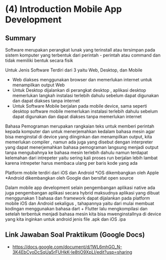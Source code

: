 
# (4) Introduction Mobile App Development




## Summary

Software merupakan perangkat lunak yang terinstall atau tersimpan pada sistem komputer yang terbentuk dari perintah - perintah atau command dan tidak memiliki bentuk secara fisik

Untuk Jenis Software Terdiri dari 3 yaitu Web, Desktop, dan Mobile

* Web diakses menggunakan browser dan memerlukan internet untuk menampilkan output Web
* Untuk Desktop dijalankan di perangkat desktop , aplikasi desktop memerlukan langkah instalasi terlebih dahulu sebelum dapat digunakan dan dapat diakses tanpa internet
* Untuk Software Mobile berjalan pada mobile device, sama seperti desktop software mobile memerlukan instalasi terlebih dahulu sebelum dapat digunakan dan dapat diakses tanpa memerlukan internet

Bahasa Pemograman merupakan rangkaian teks untuk memberi perintah kepada komputer dan untuk menerjemahkan kedalam bahasa mesin agar bisa menginstal di device yang diinginkan dan menampilkan output,  kita memerlukan compiler , namun ada juga yang disebut dengan interpreter yang dapat menerjemahkan bahasa pemograman langsung menjadi output tanpa mengubahnya ke bahasa mesin terlebih dahulu  namun terdapat kelemahan dari intrepeter yaitu sering kali proses run berjalan lebih lambat karena intrepeter harus membaca ulang per baris kode yang ada

Platform mobile terdiri dari iOS dan Android
*iOS dikembangkan oleh Apple
*Android dikembangkan oleh Google dan bersifat open source

Dalam mobile app development selain pengembangan aplikasi native ada juga pengembangan aplikasi secara hybrid maksudnya aplikasi yang dibuat menggunakan 1 bahasa dan framework dapat dijalankan pada platform mobile iOS dan Android sekaligus , tahapannya yaitu dari mulai membuat kodingan  menggunakan bahasa dart + Flutter lalu mengkompilasi dan setelah terbentuk menjadi bahasa mesin kita bisa mwenginstallnya di device yang kita inginkan untuk android jenis file .apk dan iOS .ipa
## Link Jawaban Soal Praktikum (Google Docs)

* https://docs.google.com/document/d/1WL6mhGO_N-3K4EbCyoDcSqUa5rFUHkK-Ie8tjO9XpLI/edit?usp=sharing

